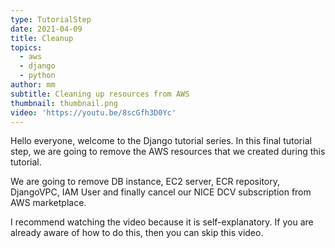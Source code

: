 ```yaml
---
type: TutorialStep
date: 2021-04-09
title: Cleanup
topics:
  - aws
  - django
  - python
author: mm
subtitle: Cleaning up resources from AWS
thumbnail: thumbnail.png
video: 'https://youtu.be/8scGfh3D0Yc'
---
```


Hello everyone, welcome to the Django tutorial series. In this final tutorial step, we are going to remove the 
AWS resources that we created during this tutorial. 

We are going to remove DB instance, EC2 server, ECR repository, DjangoVPC, IAM User and 
finally cancel our NICE DCV subscription from AWS marketplace.

I recommend watching the video because it is self-explanatory. If you are already aware of how to do this, then you can skip this video.

